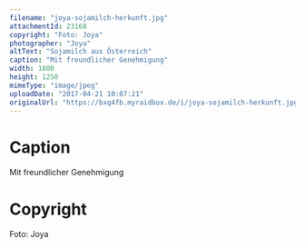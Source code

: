 ```yaml
---
filename: "joya-sojamilch-herkunft.jpg"
attachmentId: 23168
copyright: "Foto: Joya"
photographer: "Joya"
altText: "Sojamilch aus Österreich"
caption: "Mit freundlicher Genehmigung"
width: 1800
height: 1250
mimeType: "image/jpeg"
uploadDate: "2017-04-21 10:07:21"
originalUrl: "https://bxq4fb.myraidbox.de/i/joya-sojamilch-herkunft.jpg"
---
```


# Caption

Mit freundlicher Genehmigung

# Copyright

Foto: Joya

